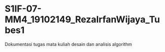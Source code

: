 # S1IF-07-MM4_19102149_RezaIrfanWijaya_Tubes1
Dokumentasi tugas mata kuliah desain dan analisis algorithm
